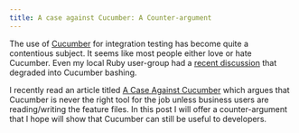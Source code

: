 ```yaml
---
title: A case against Cucumber: A Counter-argument 
---
```

The use of [Cucumber](http://cukes.info/) for integration testing has become quite a contentious subject. It seems like most people either love or hate Cucumber. Even my local Ruby user-group had a [recent discussion](https://groups.google.com/forum/#!topic/pdxruby/urH3OGseWfo) that degraded into Cucumber bashing.

I recently read an article titled [A Case Against Cucumber](http://blog.8thlight.com/kevin-liddle/2013/09/18/a-case-against-cucumber.html) which argues that Cucumber is never the right tool for the job unless business users are reading/writing the feature files. In this post I will offer a counter-argument that I hope will show that Cucumber can still be useful to developers.